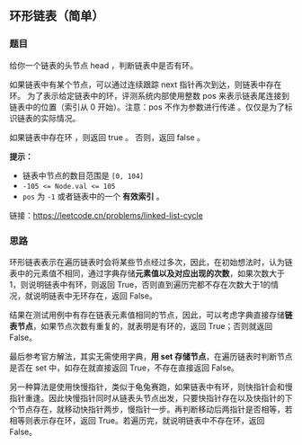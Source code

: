 ## 环形链表（简单）

### 题目

给你一个链表的头节点 head ，判断链表中是否有环。

如果链表中有某个节点，可以通过连续跟踪 next 指针再次到达，则链表中存在环。 为了表示给定链表中的环，评测系统内部使用整数 pos 来表示链表尾连接到链表中的位置（索引从 0 开始）。注意：pos 不作为参数进行传递 。仅仅是为了标识链表的实际情况。

如果链表中存在环 ，则返回 true 。 否则，返回 false 。

**提示：**

- 链表中节点的数目范围是 `[0, 104]`
- `-105 <= Node.val <= 105`
- `pos` 为 `-1` 或者链表中的一个 **有效索引** 。

链接：https://leetcode.cn/problems/linked-list-cycle

### 思路

环形链表表示在遍历链表时会将某些节点经过多次，因此，在初始想法时，认为链表中的元素值不相同，通过字典存储**元素值以及对应出现的次数**，如果次数大于1，则说明链表中有环，则返回 True，否则直到遍历完都不存在次数大于1的情况，就说明链表中无环存在，返回 False。

结果在测试用例中有存在链表元素值相同的节点，因此，可以考虑字典直接存储**链表节点**，如果节点次数有重复的，就表明是有环的，返回 True；否则就返回 False。

最后参考官方解法，其实无需使用字典，**用 set 存储节点**，在遍历链表时判断节点是否在 set 中，如存在就直接返回 True，不存在直接返回 False。

另一种算法是使用快慢指针，类似于龟兔赛跑，如果链表中有环，则快指针会和慢指针重逢。因此快慢指针同时从链表头节点出发，只要快指针存在以及快指针的下个节点存在，就移动快指针两步，慢指针一步。再判断移动后两指针是否相等，若相等则表示存在环，返回 True。若遍历完，就说明链表中不存在环，返回 False。

